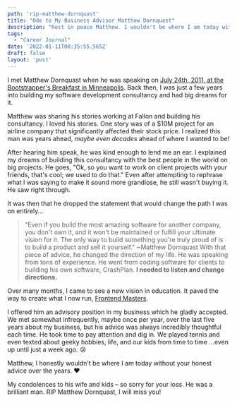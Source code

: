 ```yaml
---
path: 'rip-matthew-dornquast'
title: "Ode to My Business Advisor Matthew Dornquast"
description: "Rest in peace Matthew. I wouldn't be where I am today without your honest advice over the years."
tags:
  - "Career Journal"
date: '2022-01-11T00:35:55.565Z'
draft: false
layout: 'post'
---
```


I met Matthew Dornquast when he was speaking on [July 24th, 2011, at the Bootstrapper's Breakfast in Minneapolis](https://bootstrappersbreakfast.com/2011/07/24/matt-dornquast-of-code-42-software-at-minneapolis-bb-july-28/). Back then, I was just a few years into building my software development consultancy and had big dreams for it.

Matthew was sharing his stories working at Fallon and building his consultancy. I loved his stories. One story was of a $10M project for an airline company that significantly affected their stock price. I realized this man was years ahead, _maybe even decades_ ahead of where I wanted to be!

After hearing him speak, he was kind enough to lend me an ear. I explained my dreams of building this consultancy with the best people in the world on big projects. He goes, "Ok, so you want to work on client projects with your friends, that's cool; we used to do that." Even after attempting to rephrase what I was saying to make it sound more grandiose, he still wasn't buying it. He saw right through.

It was then that he dropped the statement that would change the path I was on entirely... 

> "Even if you build the most amazing software for another company, you don't own it, and it won't be maintained or fulfill your ultimate vision for it. The only way to build something you're truly proud of is to build a product and sell it yourself." ~Matthew Dornquast
With that piece of advice, he changed the direction of my life. He was speaking from tons of experience. He went from coding software for clients to building his own software, CrashPlan. **I needed to listen and change directions.**

Over many months, I came to see a new vision in education. It paved the way to create what I now run, [Frontend Masters](https://frontendmasters.com).

I offered him an advisory position in my business which he gladly accepted. We met somewhat infrequently, maybe once per year, over the last five years about my business, but his advice was always incredibly thoughtful each time. He took time to pay attention and dig in. We played tennis and even texted about geeky hobbies, life, and our kids from time to time …even up until just a week ago. 😢

Matthew, I honestly wouldn't be where I am today without your honest advice over the years. ❤️

My condolences to his wife and kids – so sorry for your loss. He was a brilliant man. RIP Matthew Dornquast, I will miss you!